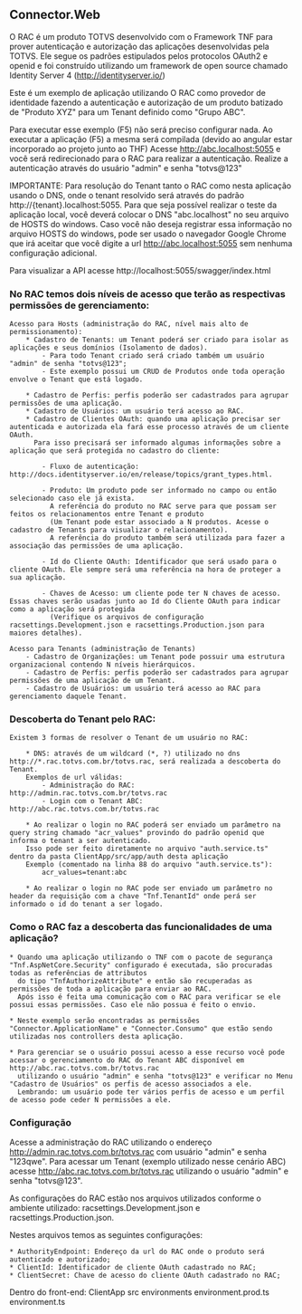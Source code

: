 ## Connector.Web

O RAC é um produto TOTVS desenvolvido com o Framework TNF para prover autenticação e autorização das aplicações desenvolvidas pela TOTVS.
Ele segue os padrões estipulados pelos protocolos OAuth2 e openid e foi construído utilizando um framework de open source chamado
Identity Server 4 (http://identityserver.io/)

Este é um exemplo de aplicação utilizando O RAC como provedor de identidade fazendo a autenticação e autorização de um produto batizado de
"Produto XYZ" para um Tenant definido como "Grupo ABC".

Para executar esse exemplo (F5) não será preciso configurar nada.
Ao executar a aplicação (F5) a mesma será compilada (devido ao angular estar incorporado ao projeto junto ao THF)
Acesse http://abc.localhost:5055 e você será redirecionado para o RAC para realizar a autenticação.
Realize a autenticação através do usuário "admin" e senha "totvs@123"

IMPORTANTE: 
Para resolução do Tenant tanto o RAC como nesta aplicação usando o DNS, onde o tenant resolvido será através do padrão http://{tenant}.localhost:5055.
Para que seja possível realizar o teste da aplicação local, você deverá colocar o DNS "abc.localhost" no seu arquivo de HOSTS do windows.
Caso você não deseja registrar essa informação no arquivo HOSTS do windows, pode ser usado o navegador Google Chrome que irá aceitar que você digite a url http://abc.localhost:5055
sem nenhuma configuração adicional.

Para visualizar a API acesse http://localhost:5055/swagger/index.html

### No RAC temos dois níveis de acesso que terão as respectivas permissões de gerenciamento:
	Acesso para Hosts (administração do RAC, nível mais alto de permissionamento):
		* Cadastro de Tenants: um Tenant poderá ser criado para isolar as aplicações e seus domínios (Isolamento de dados).
			- Para todo Tenant criado será criado também um usuário "admin" de senha "totvs@123";
			- Este exemplo possui um CRUD de Produtos onde toda operação envolve o Tenant que está logado.

		* Cadastro de Perfis: perfis poderão ser cadastrados para agrupar permissões de uma aplicação.
		* Cadastro de Usuários: um usuário terá acesso ao RAC.
		* Cadastro de Clientes OAuth: quando uma aplicação precisar ser autenticada e autorizada ela fará esse processo através de um cliente OAuth.
		  Para isso precisará ser informado algumas informações sobre a aplicação que será protegida no cadastro do cliente:

			- Fluxo de autenticação: http://docs.identityserver.io/en/release/topics/grant_types.html.
			
			- Produto: Um produto pode ser informado no campo ou então selecionado caso ele já exista. 
			  A referência do produto no RAC serve para que possam ser feitos os relacionamentos entre Tenant e produto 
			  (Um Tenant pode estar associado a N produtos. Acesse o cadastro de Tenants para visualizar o relacionamento).
			  A referência do produto também será utilizada para fazer a associação das permissões de uma aplicação.

			- Id do Cliente OAuth: Identificador que será usado para o cliente OAuth. Ele sempre será uma referência na hora de proteger a sua aplicação.

			- Chaves de Acesso: um cliente pode ter N chaves de acesso. Essas chaves serão usadas junto ao Id do Cliente OAuth para indicar como a aplicação será protegida 
			  (Verifique os arquivos de configuração racsettings.Development.json e racsettings.Production.json para maiores detalhes).

	Acesso para Tenants (administração de Tenants)
		- Cadastro de Organizações: um Tenant pode possuir uma estrutura organizacional contendo N níveis hierárquicos.
		- Cadastro de Perfis: perfis poderão ser cadastrados para agrupar permissões de uma aplicação de um Tenant.
		- Cadastro de Usuários: um usuário terá acesso ao RAC para gerenciamento daquele Tenant.

### Descoberta do Tenant pelo RAC:
	Existem 3 formas de resolver o Tenant de um usuário no RAC:

		* DNS: através de um wildcard (*, ?) utilizado no dns http://*.rac.totvs.com.br/totvs.rac, será realizada a descoberta do Tenant. 
		Exemplos de url válidas:
			- Administração do RAC: http://admin.rac.totvs.com.br/totvs.rac
			- Login com o Tenant ABC: http://abc.rac.totvs.com.br/totvs.rac

		* Ao realizar o login no RAC poderá ser enviado um parâmetro na query string chamado "acr_values" provindo do padrão openid que informa o tenant a ser autenticado.
		Isso pode ser feito diretamente no arquivo "auth.service.ts" dentro da pasta ClientApp/src/app/auth desta aplicação
		Exemplo (comentado na linha 88 do arquivo "auth.service.ts"):
			acr_values=tenant:abc

		* Ao realizar o login no RAC pode ser enviado um parâmetro no header da requisição com a chave "Tnf.TenantId" onde perá ser informado o id do tenant a ser logado.

### Como o RAC faz a descoberta das funcionalidades de uma aplicação?
	
	* Quando uma aplicação utilizando o TNF com o pacote de segurança "Tnf.AspNetCore.Security" configurado é executada, são procuradas todas as referências de attributos
	  do tipo "TnfAuthorizeAttribute" e então são recuperadas as permissões de toda a aplicação para enviar ao RAC.
	  Após isso é feita uma comunicação com o RAC para verificar se ele possui essas permissões. Caso ele não possua é feito o envio.

	* Neste exemplo serão encontradas as permissões "Connector.ApplicationName" e "Connector.Consumo" que estão sendo utilizadas nos controllers desta aplicação.

	* Para gerenciar se o usuário possui acesso a esse recurso você pode acessar o gerenciamento do RAC do Tenant ABC disponível em http://abc.rac.totvs.com.br/totvs.rac
	  utilizando o usuário "admin" e senha "totvs@123" e verificar no Menu "Cadastro de Usuários" os perfis de acesso associados a ele.
	  Lembrando: um usuário pode ter vários perfis de acesso e um perfil de acesso pode ceder N permissões a ele.

### Configuração

Acesse a administração do RAC utilizando o endereço http://admin.rac.totvs.com.br/totvs.rac com usuário "admin" e senha "123qwe".
Para acessar um Tenant (exemplo utilizado nesse cenário ABC) acesse http://abc.rac.totvs.com.br/totvs.rac utilizando o usuário "admin" e senha "totvs@123".

As configurações do RAC estão nos arquivos utilizados conforme o ambiente utilizado:
		racsettings.Development.json e 
		racsettings.Production.json.

Nestes arquivos temos as seguintes configurações:
  
	* AuthorityEndpoint: Endereço da url do RAC onde o produto será autenticado e autorizado;
	* ClientId: Identificador de cliente OAuth cadastrado no RAC;
	* ClientSecret: Chave de acesso do cliente OAuth cadastrado no RAC;

Dentro do front-end:
	ClientApp
		src
			environments
				environment.prod.ts
				environment.ts
